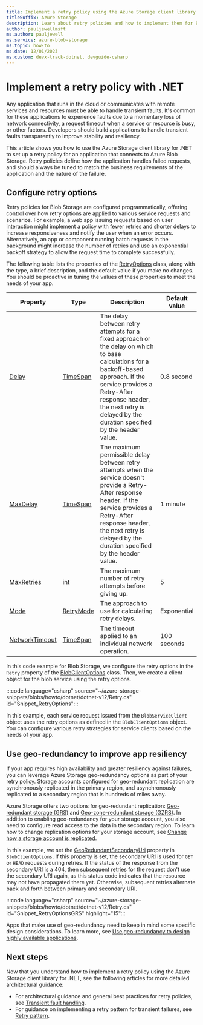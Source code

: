 ```yaml
---
title: Implement a retry policy using the Azure Storage client library for .NET
titleSuffix: Azure Storage
description: Learn about retry policies and how to implement them for Blob Storage. This article helps you set up a retry policy for Blob Storage requests using the Azure Storage client library for .NET. 
author: pauljewellmsft
ms.author: pauljewell
ms.service: azure-blob-storage
ms.topic: how-to
ms.date: 12/01/2023
ms.custom: devx-track-dotnet, devguide-csharp
---
```


# Implement a retry policy with .NET

Any application that runs in the cloud or communicates with remote services and resources must be able to handle transient faults. It's common for these applications to experience faults due to a momentary loss of network connectivity, a request timeout when a service or resource is busy, or other factors. Developers should build applications to handle transient faults transparently to improve stability and resiliency. 

This article shows you how to use the Azure Storage client library for .NET to set up a retry policy for an application that connects to Azure Blob Storage. Retry policies define how the application handles failed requests, and should always be tuned to match the business requirements of the application and the nature of the failure.

## Configure retry options
Retry policies for Blob Storage are configured programmatically, offering control over how retry options are applied to various service requests and scenarios. For example, a web app issuing requests based on user interaction might implement a policy with fewer retries and shorter delays to increase responsiveness and notify the user when an error occurs. Alternatively, an app or component running batch requests in the background might increase the number of retries and use an exponential backoff strategy to allow the request time to complete successfully.

The following table lists the properties of the [RetryOptions](/dotnet/api/azure.core.retryoptions) class, along with the type, a brief description, and the default value if you make no changes. You should be proactive in tuning the values of these properties to meet the needs of your app.

| Property | Type | Description | Default value |
| --- | --- | --- | --- |
| [Delay](/dotnet/api/azure.core.retryoptions.delay) | [TimeSpan](/dotnet/api/system.timespan) | The delay between retry attempts for a fixed approach or the delay on which to base calculations for a backoff-based approach. If the service provides a Retry-After response header, the next retry is delayed by the duration specified by the header value. | 0.8 second |
| [MaxDelay](/dotnet/api/azure.core.retryoptions.maxdelay) | [TimeSpan](/dotnet/api/system.timespan) | The maximum permissible delay between retry attempts when the service doesn't provide a Retry-After response header. If the service provides a Retry-After response header, the next retry is delayed by the duration specified by the header value. | 1 minute |
| [MaxRetries](/dotnet/api/azure.core.retryoptions.maxretries) | int | The maximum number of retry attempts before giving up. | 5 |
| [Mode](/dotnet/api/azure.core.retryoptions.mode) | [RetryMode](/dotnet/api/azure.core.retrymode) | The approach to use for calculating retry delays. | Exponential |
| [NetworkTimeout](/dotnet/api/azure.core.retryoptions.networktimeout) | [TimeSpan](/dotnet/api/system.timespan) | The timeout applied to an individual network operation. | 100 seconds |

In this code example for Blob Storage, we configure the retry options in the `Retry` property of the [BlobClientOptions](/dotnet/api/azure.storage.blobs.blobclientoptions) class. Then, we create a client object for the blob service using the retry options.

:::code language="csharp" source="~/azure-storage-snippets/blobs/howto/dotnet/dotnet-v12/Retry.cs" id="Snippet_RetryOptions":::

In this example, each service request issued from the `BlobServiceClient` object uses the retry options as defined in the `BlobClientOptions` object. You can configure various retry strategies for service clients based on the needs of your app.

## Use geo-redundancy to improve app resiliency
If your app requires high availability and greater resiliency against failures, you can leverage Azure Storage geo-redundancy options as part of your retry policy. Storage accounts configured for geo-redundant replication are synchronously replicated in the primary region, and asynchronously replicated to a secondary region that is hundreds of miles away.

Azure Storage offers two options for geo-redundant replication: [Geo-redundant storage (GRS)](../common/storage-redundancy.md#geo-redundant-storage) and [Geo-zone-redundant storage (GZRS)](../common/storage-redundancy.md#geo-zone-redundant-storage). In addition to enabling geo-redundancy for your storage account, you also need to configure read access to the data in the secondary region. To learn how to change replication options for your storage account, see [Change how a storage account is replicated](../common/redundancy-migration.md).

In this example, we set the [GeoRedundantSecondaryUri](/dotnet/api/azure.storage.blobs.blobclientoptions.georedundantsecondaryuri#azure-storage-blobs-blobclientoptions-georedundantsecondaryuri) property in `BlobClientOptions`. If this property is set, the secondary URI is used for `GET` or `HEAD` requests during retries. If the status of the response from the secondary URI is a 404, then subsequent retries for the request don't use the secondary URI again, as this status code indicates that the resource may not have propagated there yet. Otherwise, subsequent retries alternate back and forth between primary and secondary URI.

:::code language="csharp" source="~/azure-storage-snippets/blobs/howto/dotnet/dotnet-v12/Retry.cs" id="Snippet_RetryOptionsGRS" highlight="15":::

Apps that make use of geo-redundancy need to keep in mind some specific design considerations. To learn more, see [Use geo-redundancy to design highly available applications](../common/geo-redundant-design.md).

## Next steps
Now that you understand how to implement a retry policy using the Azure Storage client library for .NET, see the following articles for more detailed architectural guidance:
- For architectural guidance and general best practices for retry policies, see [Transient fault handling](/azure/architecture/best-practices/transient-faults).
- For guidance on implementing a retry pattern for transient failures, see [Retry pattern](/azure/architecture/patterns/retry).
